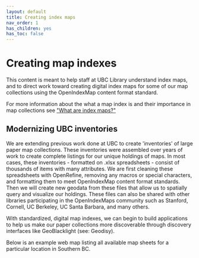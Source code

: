 ```yaml
---
layout: default
title: Creating index maps
nav_order: 1
has_children: yes
has_toc: false
---
```

# Creating map indexes

This content is meant to help staff at UBC Library understand index maps, and to direct work toward creating digital index maps for some of our map collections using the OpenIndexMap content format standard.

For more information about the what a map index is and their importance in map collections see ["What are index maps?"](content/what-are-index-maps.md)

## Modernizing UBC inventories
We are extending previous work done at UBC to create 'inventories' of large paper map collections. These inventories were assembled over years of work to create complete listings for our unique holdings of maps. In most cases, these inventories - formatted on .xlsx spreadsheets - consist of thousands of items with many attributes. We are first cleaning these spreadsheets with OpenRefine, removing any macros or special characters, and formatting them to meet OpenIndexMap content format standards. Then we will create new geodata from these files that allow us to spatially query and visualize our holdings. These files can also be shared with other libraries participating in the OpenIndexMaps community such as Stanford, Cornell, UC Berkeley, UC Santa Barbara, and many others.

With standardized, digital map indexes, we can begin to build applications to help us make our paper collections more discoverable through discovery interfaces like GeoBlacklight (see: Geodisy).

Below is an example web map listing all available map sheets for a particular location in Southern BC.
